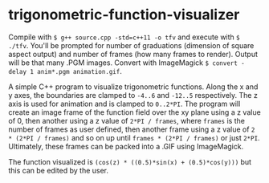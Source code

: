 # trigonometric-function-visualizer

Compile with `$ g++ source.cpp -std=c++11 -o tfv` and execute with `$ ./tfv`. You'll be prompted for number of graduations (dimension of square aspect output) and number of frames (how many frames to render). Output will be that many .PGM images. Convert with ImageMagick `$ convert -delay 1 anim*.pgm animation.gif`.

A simple C++ program to visualize trigonometric functions. Along the x and y axes, the boundaries are clamped to `-4..6` and `-12..5` respectively. The z axis is used for animation and is clamped to `0..2*PI`. The program will create an image frame of the function field over the xy plane using a z value of 0, then another using a z value of `2*PI / frames`, where `frames` is the number of frames as user defined, then another frame using a z value of `2 * (2*PI / frames)` and so on up until `frames * (2*PI / frames)` or just `2*PI`. Ultimately, these frames can be packed into a .GIF using ImageMagick.

The function visualized is `(cos(z) * ((0.5)*sin(x) + (0.5)*cos(y)))` but this can be edited by the user.
